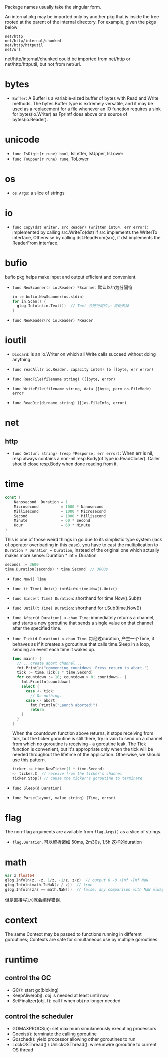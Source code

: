 Package names usually take the singular form.

An internal pkg may be imported only by another pkg that is inside the tree rooted at the parent of the internal directory.
For example, given the pkgs below
```info
net/http
net/http/internal/chunked
net/http/httputil
net/url
```
net/http/internal/chunked could be imported from net/http or net/http/httputil, but not from net/url.

# bytes
- `Buffer`: A Buffer is a variable-sized buffer of bytes with Read and Write methods.
  The bytes.Buffer type is extremely versatile, and it may be used as a replacement for a file whenever an IO function requires a sink for bytes(io.Writer) as Fprintf does above or a source of bytes(io.Reader).

# unicode
- `func IsDigit(r rune) bool`, IsLetter, IsUpper, IsLower
- `func ToUpper(r rune) rune`, ToLower

# os
- `os.Args`: a slice of strings

# io
- `func Copy(dst Writer, src Reader) (written int64, err error)`: implemented by calling src.WriteTo(dst) if src implements the WriterTo interface, Otherwise by calling dst.ReadFrom(src), if dst implements the ReaderFrom interface.

# bufio
bufio pkg helps make input and output efficient and convenient.

- `func NewScanner(r io.Reader) *Scanner`: 默认以\n为分隔符
  ```go
  in := bufio.NewScanner(os.stdin)
  for in.Scan() {
    glog.Infoln(in.Text())  // Text 会把行尾的\n 自动去掉
  }
  ```
- `func NewReader(rd io.Reader) *Reader`

# ioutil
- `Discard`: is an io.Writer on which all Write calls succeed without doing anything.

- `func readAll(r io.Reader, capacity int64) (b []byte, err error)`
- `func ReadFile(filename string) ([]byte, error)`
- `func WriteFile(filename string, data []byte, perm os.FileMode) error`
- `func ReadDir(dirname string) ([]os.FileInfo, error)`

# net
## http
- `func Get(url string) (resp *Response, err error)`: When err is nil, resp always contains a non-nil resp.Body(of type io.ReadCloser). Caller should close resp.Body when done reading from it.

# time
```go
const (
    Nanosecond  Duration = 1
    Microsecond          = 1000 * Nanosecond
    Millisecond          = 1000 * Microsecond
    Second               = 1000 * Millisecond
    Minute               = 60 * Second
    Hour                 = 60 * Minute
)
```

This is one of those weird things in go due to its simplistic type system (lack of operator overloading in this case).
you have to cast the multiplication to `Duration * Duration = Duration`, instead of the original one which actually makes more sense: Duration * int = Duration
```go
seconds := 3600
time.Duration(seconds) * time.Second  // 3600s
```

- `func Now() Time`
- `func (t Time) Unix() int64`: ex `time.Now().Unix()`
- `func Since(t Time) Duration`:  shorthand for time.Now().Sub(t)
- `func Until(t Time) Duration`: shorthand for t.Sub(time.Now())

- `func After(d Duration) <-chan Time`: immediately returns a channel, and starts a new goroutine that sends a single value on that channel after the specified time.
- `func Tick(d Duration) <-chan Time`: 每经过duration, 产生一个Time, it behaves as if it creates a goroutinue that calls time.Sleep in a loop, sending an event each time it wakes up.
  ```go
  func main() {
    // ...create abort channel...
    fmt.Println("commencing countdown. Press return to abort.")
    tick := time.Tick(1 * time.Second)
    for countdown := 10; countdown > 0; countdown-- {
      fmt.Println(countdown)
      select {
        case <- tick:
          // Do nothing.
        case <- abort:
          fmt.Println("Launch aborted!")
          return
      }
    }
  }
  ```
  When the countdown function above returns, it stops receiving from tick, but the ticker goroutine is still there, try in vain to send on a channel from which no goroutine is receiving - a goroutine leak.
  The Tick function is convenient, but it's appropriate only when the tick will be needed throughout the lifetime of the application. Otherwise, we should use this pattern.
  ```go
  ticker := time.NewTicker(1 * time.Second)
  <- ticker.C  // receive from the ticker's channel
  ticker.Stop() // cause the ticker's goroutine to terminate
  ```

- `func Sleep(d Duration)`

- `func Parse(layout, value string) (Time, error)`

# flag
The non-flag arguments are available from `flag.Args()` as a slice of strings.

- `flag.Duration`, 可以解析诸如 50ms, 2m30s, 1.5h 这样的duration

# math
```go
var z float64
glog.Infoln(z, -z, 1/z, -1/z, z/z)  // output 0 -0 +Inf -Inf NaN
glog.Infoln(math.IsNaN(z / z))  // true
glog.Infoln(z/z == math.NaN())  // false, any comparison with NaN always yields false
```
但是直接写`1/0`就会编译错误.

# context
The same Context may be passed to functions running in different goroutines; Contexts are safe for simultaneous use by multiple goroutines.

# runtime
## control the GC
- GC(): start gc(bloking)
- KeepAlive(obj): obj is needed at least until now
- SetFinalizer(obj, f): call f when obj no longer needed

## control the scheduler
- GOMAXPROCS(n): set maximum simulaneously executing processors
- Goexist(): terminate the calling goroutine
- Gosched(): yield processor allowing other goroutines to run
- LockOSThread() / UnlickOSThread(): wire/unwire goroutine to current OS thread
